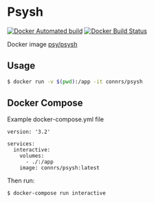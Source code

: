 Psysh
=====
[![Docker Automated build](https://img.shields.io/docker/automated/connrs/psysh.svg?style=flat-square)](https://hub.docker.com/r/connrs/psysh/)
[![Docker Build Status](https://img.shields.io/docker/build/connrs/psysh.svg?style=flat-square)](https://hub.docker.com/r/connrs/psysh/)

Docker image [psy/psysh](https://github.com/bobthecow/psysh)

Usage
-------

``` bash
$ docker run -v $(pwd):/app -it connrs/psysh
```

Docker Compose
-------

Example docker-compose.yml file
```
version: '3.2'

services:
  interactive:
    volumes:
      - ./:/app
    image: connrs/psysh:latest
```

Then run:
``` bash
$ docker-compose run interactive
```
